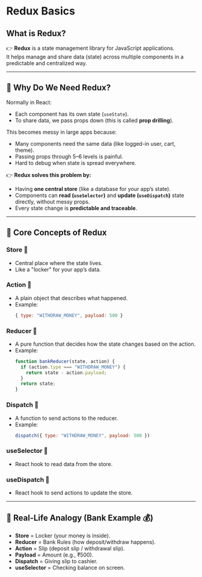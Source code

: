 # Redux Basics

## What is Redux?

👉 **Redux** is a state management library for JavaScript applications.  
It helps manage and share data (state) across multiple components in a predictable and centralized way.

---

## 🔹 Why Do We Need Redux?

Normally in React:

- Each component has its own state (`useState`).
- To share data, we pass props down (this is called **prop drilling**).

This becomes messy in large apps because:

- Many components need the same data (like logged-in user, cart, theme).
- Passing props through 5–6 levels is painful.
- Hard to debug when state is spread everywhere.

👉 **Redux solves this problem by:**

- Having **one central store** (like a database for your app’s state).
- Components can **read (`useSelector`)** and **update (`useDispatch`)** state directly, without messy props.
- Every state change is **predictable and traceable**.

---

## 🔹 Core Concepts of Redux

### Store 🏦
- Central place where the state lives.  
- Like a "locker" for your app’s data.

### Action 📩
- A plain object that describes what happened.  
- Example:  
  ```js
  { type: "WITHDRAW_MONEY", payload: 500 }
  ```

### Reducer 🔄
- A pure function that decides how the state changes based on the action.  
- Example:  
  ```js
  function bankReducer(state, action) {
    if (action.type === "WITHDRAW_MONEY") {
      return state - action.payload;
    }
    return state;
  }
  ```

### Dispatch 📢
- A function to send actions to the reducer.  
- Example:  
  ```js
  dispatch({ type: "WITHDRAW_MONEY", payload: 500 })
  ```

### useSelector 👀
- React hook to read data from the store.

### useDispatch 🚀
- React hook to send actions to update the store.

---

## 🔹 Real-Life Analogy (Bank Example 💰)

- **Store** = Locker (your money is inside).  
- **Reducer** = Bank Rules (how deposit/withdraw happens).  
- **Action** = Slip (deposit slip / withdrawal slip).  
- **Payload** = Amount (e.g., ₹500).  
- **Dispatch** = Giving slip to cashier.  
- **useSelector** = Checking balance on screen.  

